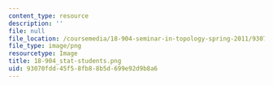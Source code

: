 ```yaml
---
content_type: resource
description: ''
file: null
file_location: /coursemedia/18-904-seminar-in-topology-spring-2011/93070fdd45f58fb88b5d699e92d9b8a6_18-904_stat-students.png
file_type: image/png
resourcetype: Image
title: 18-904_stat-students.png
uid: 93070fdd-45f5-8fb8-8b5d-699e92d9b8a6
---
```

